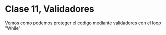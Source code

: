 # Clase 11, Validadores
Vemos como podemos proteger el codigo mediante validadores con el loop "While"


